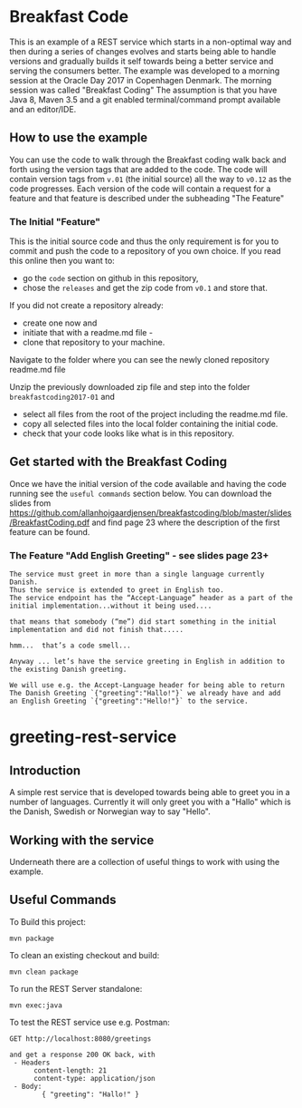 # Breakfast Code

This is an example of a REST service which starts in a non-optimal way and then during a series of changes evolves and starts being able to handle versions 
and gradually builds it self towards being a better service and serving the consumers better. The example was developed to a morning session at the Oracle 
Day 2017 in Copenhagen Denmark. The morning session was called "Breakfast Coding"
The assumption is that you have Java 8, Maven 3.5 and a git enabled terminal/command prompt available and an editor/IDE.

## How to use the example

You can use the code to walk through the Breakfast coding walk back and forth using the version tags that are added to the code. The code will contain version 
tags from `v.01` (the initial source) all the way to `v0.12` as the code progresses. 
Each version of the code will contain a request for a feature and that feature is described under the subheading "The Feature"

### The Initial "Feature"
This is the initial source code and thus the only requirement is for you to commit and push the code to a repository of you own choice. 
If you read this online then you want to:

 *  go the `code` section on github in this repository, 
 * chose the `releases` and get the zip code from `v0.1` and store that. 

If you did not create a repository already:

 * create one now and 
 * initiate that with a readme.md file - 
 * clone that repository to your machine.
 
Navigate to the folder where you can see the newly cloned repository readme.md file

Unzip the previously downloaded zip file and step into the folder `breakfastcoding2017-01` and 
 
* select all files from the root of the project including the readme.md file.
* copy all selected files into the local folder containing the initial code.
* check that your code looks like what is in this repository.  

## Get started with the Breakfast Coding

Once we have the initial version of the code available and having the code running 
see the `useful commands` section below. You can download the slides from
https://github.com/allanhojgaardjensen/breakfastcoding/blob/master/slides/BreakfastCoding.pdf
and find page 23 where the description of the first feature can be found.

### The Feature "Add English Greeting" - see slides page 23+

    The service must greet in more than a single language currently Danish. 
    Thus the service is extended to greet in English too.
    The service endpoint has the “Accept-Language” header as a part of the 
    initial implementation...without it being used....
    
    that means that somebody (“me”) did start something in the initial implementation and did not finish that.....

    hmm...  that’s a code smell... 

    Anyway ... let’s have the service greeting in English in addition to the existing Danish greeting.
    
    We will use e.g. the Accept-Language header for being able to return
    The Danish Greeting `{"greeting":"Hallo!"}` we already have and add
    an English Greeting `{"greeting":"Hello!"}` to the service.
    
    

# greeting-rest-service

## Introduction
A simple rest service that is developed towards being able to greet you in a 
number of languages. Currently it will only greet you with a "Hallo" which is
the Danish, Swedish or Norwegian way to say "Hello".


## Working with the service
Underneath there are a collection of useful things to work with using the 
example.

Useful Commands
---------------
To Build this project:

    mvn package

To clean an existing checkout and build:

    mvn clean package


To run the REST Server standalone:

    mvn exec:java 

To test the REST service use e.g. Postman:
    
    GET http://localhost:8080/greetings

    and get a response 200 OK back, with 
     - Headers 
          content-length: 21
          content-type: application/json
     - Body:
            { "greeting": "Hallo!" }


